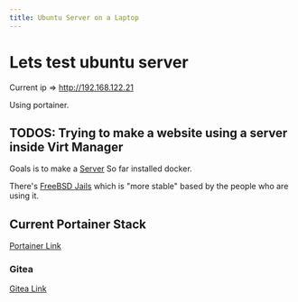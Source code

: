 ```yaml
---
title: Ubuntu Server on a Laptop
---
```


# Lets test ubuntu server

Current ip => http://192.168.122.21

Using portainer.

## TODOS: Trying to make a website using a server inside Virt Manager

Goals is to make a [Server](homeserver.md)
So far installed docker.

There's [FreeBSD Jails](https://www.freebsd.org/) which is "more stable" based by the people who are using it.

## Current Portainer Stack

[Portainer Link](https://192.168.122.21:9443/#!/home)

### Gitea

[Gitea Link](http://192.168.122.21:3000/)

